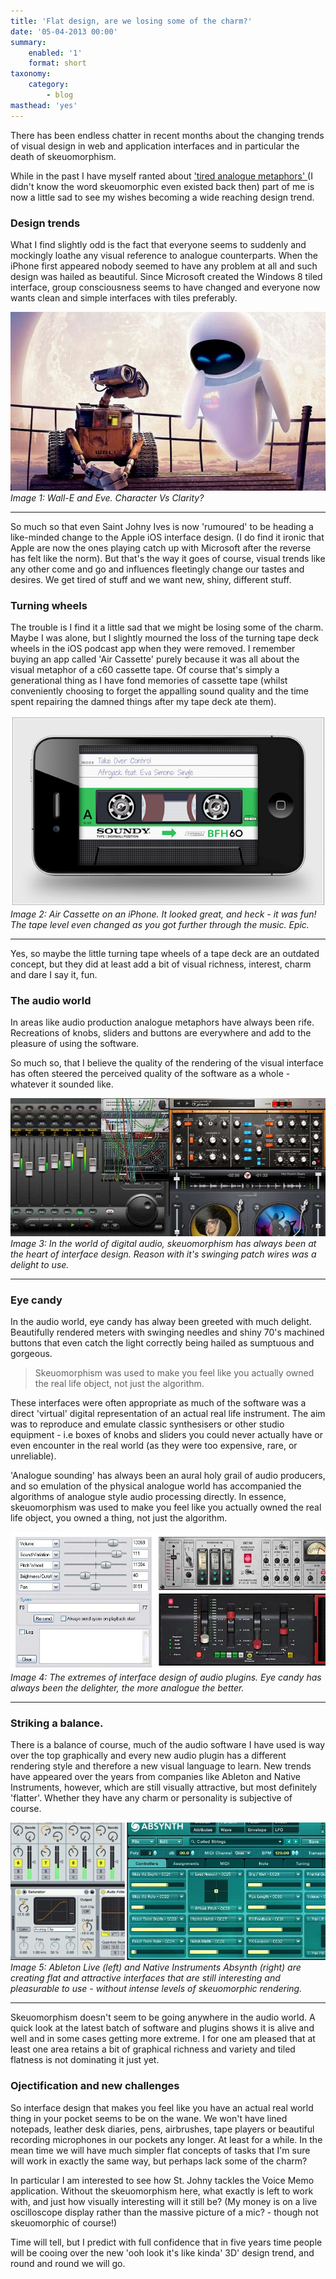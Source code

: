 ```yaml
---
title: 'Flat design, are we losing some of the charm?'
date: '05-04-2013 00:00'
summary:
    enabled: '1'
    format: short
taxonomy:
    category:
        - blog
masthead: 'yes'
---
```


There has been endless chatter in recent months about the changing trends of visual design in web and application interfaces and in particular the death of skeuomorphism.

While in the past I have myself ranted about <a href="26-01-10_NoMoreAnalogueMetaphors.html">'tired analogue metaphors' </a> (I didn't know the word skeuomorphic even existed back then) part of me is now a little sad to see my wishes becoming a wide reaching design trend.

### Design trends

What I find slightly odd is the fact that everyone seems to suddenly and  mockingly loathe any visual reference to analogue counterparts.  When the iPhone first appeared nobody seemed to have any problem at all and such design was hailed as beautiful.  Since Microsoft created the Windows 8 tiled interface, group consciousness seems to have changed and everyone now wants clean and simple interfaces with tiles preferably.

![Image 1](walle.jpg)
*Image 1:  Wall-E and Eve.  Character Vs Clarity?*
<hr/>

So much so that even Saint Johny Ives is now 'rumoured' to be heading a like-minded change to the Apple iOS interface design.  (I do find it ironic that Apple are now the ones playing catch up with Microsoft after the reverse has felt like the norm).  But that's the way it goes of course,  visual trends like any other come and go and influences fleetingly change our tastes and desires.  We get tired of stuff and we want new, shiny, different stuff.

### Turning wheels

The trouble is I find it a little sad that we might be losing some of the charm.  Maybe I was alone, but I slightly mourned the loss of the turning tape deck wheels in the iOS podcast app when they were removed.   I remember buying an app called 'Air Cassette'  purely because it was all about the visual metaphor of a c60 cassette tape.  Of course that's simply a generational thing as I have fond memories of cassette tape (whilst conveniently choosing to forget the appalling sound quality and the time spent repairing the damned things after my tape deck ate them).

![Image 2](aircassette.jpg)
*Image 2:  Air Cassette on an iPhone.  It looked great, and heck - it was fun!  The tape level even changed as you got further through the music.  Epic.*
<hr/>

Yes, so maybe the little turning tape wheels of a tape deck are an outdated concept, but they did at least add a bit of visual richness, interest, charm and dare I say it, fun. 

### The audio world

 In areas like audio production analogue metaphors have always been rife.  Recreations of knobs, sliders and buttons are everywhere and add to the pleasure of using the software.

So much so, that I believe the quality of the rendering of the visual interface has often steered the perceived quality of the software as a whole - whatever it sounded like.  

![Image 3](audiointerfaces.jpg)
*Image 3:  In the world of digital audio, skeuomorphism has always been at the heart of interface design.  Reason with it's swinging patch wires was a delight to use.*
<hr/>

### Eye candy

In the audio world, eye candy has alway been greeted with much delight.  Beautifully rendered meters with swinging needles and shiny 70's machined buttons that even catch the light correctly being hailed as sumptuous and gorgeous.   

<blockquote>Skeuomorphism was used to make you feel like you actually owned the real life object, not just the algorithm.</blockquote>

These interfaces were often appropriate as much of the software was a direct 'virtual' digital representation of an actual real life instrument.  The aim was to reproduce and emulate classic synthesisers or other studio equipment - i.e boxes of knobs and sliders you could never actually have or even encounter in the real world (as they were too expensive, rare, or unreliable).   

 'Analogue sounding' has always been an aural holy grail of audio producers, and so emulation of the physical analogue world has accompanied the algorithms of analogue style audio processing directly.  In essence, skeuomorphism was used to make you feel like you actually owned the real life object, you owned a thing, not just the algorithm.

![Image 4](flatvskeu.jpg)
*Image 4:  The extremes of interface design of audio plugins.  Eye candy has always been the delighter, the more analogue the better.*
<hr/>

### Striking a balance.

There is a balance of course, much of the audio software I have used is way over the top graphically and every new audio plugin has a different rendering style and therefore a new visual language to learn.  New trends have appeared over the years from companies like Ableton and Native Instruments, however, which are still visually attractive, but most definitely 'flatter'.   Whether they have any charm or personality is subjective of course.

![Image 5](flataudio.jpg)
*Image 5:  Ableton Live (left) and Native Instruments Absynth (right) are creating flat and attractive interfaces that are still interesting and pleasurable to use - without intense levels of skeuomorphic rendering.*
<hr/>

Skeuomorphism doesn't seem to be going anywhere in the audio world.  A quick look at the latest batch of software and plugins shows it is alive and well and in some cases getting more extreme.  I for one am pleased that at least one area retains a bit of graphical richness and variety and tiled flatness is not dominating it just yet.

### Ojectification and new challenges

So interface design that makes you feel like you have an actual real world thing in your pocket seems to be on the wane.   We won't have lined notepads, leather desk diaries, pens, airbrushes, tape players or beautiful recording microphones in our pockets any longer.   At least for a while.  In the mean time we will have much simpler flat concepts of tasks that I'm sure will work in exactly the same way, but perhaps lack some of the charm? 


In particular I am interested to see how St. Johny tackles the Voice Memo application.  Without the skeuomorphism here, what exactly is left to work with, and just how visually interesting will it still be?  (My money is on a live oscilloscope display rather than the massive picture of a mic? - though not skeuomorphic of course!)

Time will tell, but I predict with full confidence that in five years time people will be cooing over the new 'ooh look it's like kinda' 3D' design trend, and round and round we will go.   





